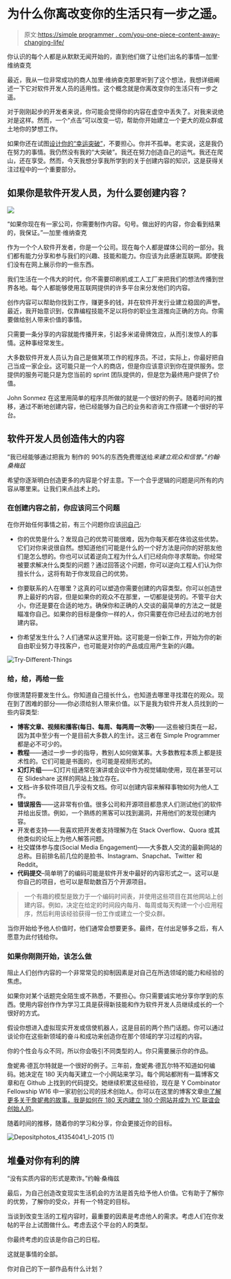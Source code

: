 # 为什么你离改变你的生活只有一步之遥。

> 原文:[https://simple programmer . com/you-one-piece-content-away-changing-life/](https://simpleprogrammer.com/youre-one-piece-content-away-changing-life/)

你认识的每个人都是从默默无闻开始的，直到他们做了让他们出名的事情—加里·维纳查克

最近，我从一位非常成功的商人加里·维纳查克那里听到了这个想法，我想详细阐述一下它对软件开发人员的适用性。这个概念就是你离改变你的生活只有一步之遥。

对于刚刚起步的开发者来说，你可能会觉得你的内容在虚空中丢失了。对我来说绝对是这样。然而，一个“点击”可以改变一切，帮助你开始建立一个更大的观众群或土地你的梦想工作。

如果你还在试图[设计你的“幸运突破”](https://simpleprogrammer.com/2016/03/07/engineer-lucky-break/)，不要担心。你并不孤单。老实说，这是我仍在努力的事情。我仍然没有我的“大突破”。我还在努力创造自己的运气。我还在爬山，还在享受。然而，今天我想分享我所学到的关于创建内容的知识，这是获得关注过程中的一个重要部分。

## 如果你是软件开发人员，为什么要创建内容？

![](img/9b0ddbe4376f2013ea8fde806355e871.png)

“如果你现在有一家公司，你需要制作内容。句号。做出好的内容，你会看到结果的，我保证。”—加里·维纳查克

作为一个个人软件开发者，你是一个公司。现在每个人都是媒体公司的一部分。我们都有能力分享和参与我们的兴趣、技能和能力。你应该为此感谢互联网。即使我们没有在网上展示你的一些东西。

我们生活在一个伟大的时代，你不需要印刷机或工人工厂来把我们的想法传播到世界各地。每个人都能够使用互联网提供的许多平台来分发他们的内容。

创作内容可以帮助你找到工作，赚更多的钱，并在软件开发行业建立稳固的声誉。最近，我开始意识到，仅靠编程技能不足以将你的职业生涯推向正确的方向。你需要做给别人带来价值的事情。

只需要一条分享的内容就能传播开来，引起多米诺骨牌效应，从而引发惊人的事情。这种事经常发生。

大多数软件开发人员认为自己是做某项工作的程序员。不过，实际上，你最好把自己当成一家企业。这可能只是一个人的商店，但是你应该意识到你在提供服务。您提供的服务可能只是为您当前的 sprint 团队提供的，但是您为最终用户提供了价值。

John Sonmez 在这里用简单的程序员所做的就是一个很好的例子。随着时间的推移，通过不断地创建内容，他已经能够为自己的业务和咨询工作搭建一个很好的平台。

## 软件开发人员创造伟大的内容

“我已经能够通过把我为
制作的 90%的东西免费赠送给*来建立观众和信誉。”约翰·桑梅兹*

希望你逐渐明白创造更多的内容是个好主意。下一个合乎逻辑的问题是问所有的内容从哪里来。让我们来点战术上的。

### 在创建内容之前，你应该问三个问题

在你开始任何事情之前，有三个问题你应该[问自己](http://simpleprogrammer.com/softskills):

*   你的优势是什么？发现自己的优势可能很难，因为你每天都在体验这些优势。它们对你来说很自然。想知道他们可能是什么的一个好方法是问你的好朋友他们是怎么想的。你也可以试着逆向工程为什么人们已经向你寻求帮助。你经常被要求解决什么类型的问题？通过回答这个问题，你可以逆向工程人们认为你擅长什么，这将有助于你发现自己的优势。

*   你要联系的人在哪里？这真的可以塑造你需要创建的内容类型。你可以创造世界上最好的内容，但是如果你的观众不在那里，一切都是徒劳的。不管平台大小，你还是要在合适的地方。确保你和正确的人交谈的最简单的方法之一就是瞄准你自己。如果你的目标是像你一样的人，你只需要在你已经去过的地方创建内容。

*   你希望发生什么？人们通常从这里开始。这可能是一份新工作，开始为你的新自由职业努力寻找客户，也可能是对你的产品或应用产生新的兴趣。

![Try-Different-Things](img/e58a44239d538bc2a1e58eb33da58553.png)

### 给，给，再给一些

你很清楚将要发生什么。你知道自己擅长什么，也知道去哪里寻找潜在的观众。现在到了困难的部分——你必须给别人带来价值。以下是我为软件开发人员找到的一些内容类型:

*   **博客文章、视频和播客(每日、每周、每两周一次等)**——这些被归类在一起，因为其中至少有一个是目前大多数人的生计。这三者在 Simple Programmer 都是必不可少的。
*   **教程**——通过一步一步的指导，教别人如何做某事。大多数教程本质上都是技术性的。它们可能是书面的，也可能是视频形式的。
*   **幻灯片组**——幻灯片组通常在演讲或会议中作为视觉辅助使用，现在甚至可以在 Slideshare 这样的网站上独立存在。
*   文档–许多软件项目几乎没有文档。你可以创建内容来解释事物如何为他人工作。
*   **错误报告**——这非常有价值。很多公司和开源项目都恳求人们测试他们的软件并给出反馈。例如，一个熟练的黑客可以找到漏洞，并用他们的发现创建内容。
*   开发者支持——我喜欢把开发者支持理解为在 Stack Overflow、Quora 或其他类似的论坛上为他人解答问题。
*   社交媒体参与度(Social Media Engagement)——大多数人交流的最新网站的总称。目前排名前几位的是脸书、Instagram、Snapchat、Twitter 和 Reddit。
*   **代码提交**–简单明了的编码可能是软件开发中最好的内容形式之一。这可以是你自己的项目，也可以是帮助数百万个开源项目。

> 一个有趣的模型是致力于一个编码时间表，并使用这些项目在其他网站上创建内容。例如，决定在给定的时间段内每月、每周或每天构建一个小应用程序，然后利用该经验获得一份工作或建立一个受众群。

当你开始给予他人价值时，他们通常会想要更多。最终，在付出足够多之后，有人愿意为此付钱给你。

### 如果你刚刚开始，该怎么做

阻止人们创作内容的一个非常常见的抑制因素是对自己在所选领域的能力和经验的焦虑。

如果你对某个话题完全陌生或不熟悉，不要担心。你只需要诚实地分享你学到的东西。使用内容创作作为学习工具是获得新技能和作为软件开发人员继续成长的一个很好的方式。

假设你想进入虚拟现实开发或信使机器人，这是目前的两个热门话题。你可以通过谈论你在这些新领域的奋斗和成功来创造你在那个领域的学习过程的内容。

你的个性会与众不同，所以你会吸引不同类型的人。你只需要展示你的作品。

詹妮弗·德瓦尔特就是一个很好的例子。三年前，詹妮弗·德瓦尔特不知道如何编码。她决定在 180 天内每天建立一个小网站来学习。每个网站都附有一篇博客文章和在 Github 上找到的代码提交。她继续积累这些经验，现在是 Y Combinator Fellowship W16 中一家初创公司的技术创始人。你可以在这里的博客文章[中了解更多关于詹妮弗的故事，我是如何在 180 天内建立 180 个网站并成为 YC 联谊会创始人的](https://zube.io/blog/how-i-built-180-websites-in-180-days-and-became-a-yc-fellowship-founder/)。

随着时间的推移，随着你的学习和分享，你会更接近你的目标。

![Depositphotos_41354041_l-2015 (1)](img/88416054e80e0bf0fed1ff5b79e22f7a.png)

## 堆叠对你有利的牌

“没有实质内容的形式是欺诈。”约翰·桑梅兹

最后，为自己创造改变现实生活机会的方法是首先给予他人价值。它有助于了解你的优势，了解你的受众，并有一个特定的目标。

当谈到改变生活的工程内容时，最重要的因素是考虑他人的需求。考虑人们在你发帖的平台上试图做什么。考虑去这个平台的人的类型。

你最终考虑的应该是你自己的日程。

这就是事情的全部。

你对自己的下一部作品有什么计划？